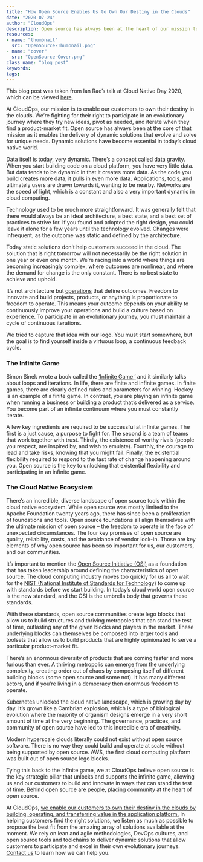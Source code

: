 ```yaml
---
title: "How Open Source Enables Us to Own Our Destiny in the Clouds"
date: "2020-07-24"
author: "CloudOps"
description: Open source has always been at the heart of our mission to help customers own their destinies in the clouds.
resources:
- name: "thumbnail"
  src: "OpenSource-Thumbnail.png"
- name: "cover"
  src: "OpenSource-Cover.png"
class_name: "blog post"
keywords:
tags:
---
```


This blog post was taken from Ian Rae’s talk at Cloud Native Day 2020, which can be viewed <a href="https://www.youtube.com/watch?v=X2WOkt6N8eE&list=PLCfLScXpEyAQ0k9pNr8SlGK42CSd-buYv&index=14" target="_blank">here</a>.

At CloudOps, our mission is to enable our customers to own their destiny in the clouds. We’re fighting for their right to participate in an evolutionary journey where they try new ideas, pivot as needed, and iterate when they find a product-market fit. Open source has always been at the core of that mission as it enables the delivery of dynamic solutions that evolve and solve for unique needs. Dynamic solutions have become essential in today’s cloud native world.

Data itself is today, very dynamic. There’s a concept called data gravity. When you start building code on a cloud platform, you have very little data. But data tends to be dynamic in that it creates more data. As the code you build creates more data, it pulls in even more data. Applications, tools, and ultimately users are drawn towards it, wanting to be nearby. Networks are the speed of light, which is a constant and also a very important dynamic in cloud computing.

Technology used to be much more straightforward. It was generally felt that there would always be an ideal architecture, a best state, and a best set of practices to strive for. If you found and adopted the right design, you could leave it alone for a few years until the technology evolved. Changes were infrequent, as the outcome was static and defined by the architecture.

Today static solutions don’t help customers succeed in the cloud. The solution that is right tomorrow will not necessarily be the right solution in one year or even one month. We’re racing into a world where things are becoming increasingly complex, where outcomes are nonlinear, and where the demand for change is the only constant. There is no best state to achieve and uphold. 

It’s not architecture but <a href="/cloudops-manifesto/" target="_blank">operations</a> that define outcomes. Freedom to innovate and build projects, products, or anything is proportionate to freedom to operate. This means your outcome depends on your ability to continuously improve your operations and build a culture based on experience. To participate in an evolutionary journey, you must maintain a cycle of continuous iterations.

We tried to capture that idea with our logo. You must start somewhere, but the goal is to find yourself inside a virtuous loop, a continuous feedback cycle. 

<h3>The Infinite Game</h3>

Simon Sinek wrote a book called the <a href="https://youexec.com/book-summaries/the-infinite-game" target="_blank">‘Infinite Game,’</a> and it similarly talks about loops and iterations. In life, there are finite and infinite games. In finite games, there are clearly defined rules and parameters for winning. Hockey is an example of a finite game. In contrast, you are playing an infinite game when running a business or building a product that’s delivered as a service. You become part of an infinite continuum where you must constantly iterate.

A few key ingredients are required to be successful at infinite games. The first is a just cause, a purpose to fight for. The second is a team of teams that work together with trust. Thirdly, the existence of worthy rivals (people you respect, are inspired by, and wish to emulate). Fourthly, the courage to lead and take risks, knowing that you might fail. Finally, the existential flexibility required to respond to the fast rate of change happening around you. Open source is the key to unlocking that existential flexibility and participating in an infinite game.

<h3>The Cloud Native Ecosystem</h3>

There’s an incredible, diverse landscape of open source tools within the cloud native ecosystem. While open source was mostly limited to the Apache Foundation twenty years ago, there has since been a proliferation of foundations and tools. Open source foundations all align themselves with the ultimate mission of open source – the freedom to operate in the face of unexpected circumstances. The four key promises of open source are quality, reliability, costs, and the avoidance of vendor lock-in. Those are key elements of why open source has been so important for us, our customers, and our communities.

It’s important to mention the <a href="https://opensource.org/" target="_blank"> Open Source Initiative (OSI)</a> as a foundation that has taken leadership around defining the characteristics of open source. The cloud computing industry moves too quickly for us all to wait for the <a href="https://www.nist.gov/" target="_blank">NIST (National Institute of Standards for Technology)</a> to come up with standards before we start building. In today’s cloud world open source is the new standard, and the OSI is the umbrella body that governs these standards. 

With these standards, open source communities create lego blocks that allow us to build structures and thriving metropoles that can stand the test of time, outlasting any of the given blocks and players in the market. These underlying blocks can themselves be composed into larger tools and toolsets that allow us to build products that are highly opinionated to serve a particular product-market fit.

There’s an enormous diversity of products that are coming faster and more furious than ever. A thriving metropolis can emerge from the underlying complexity, creating order out of chaos by composing itself of different building blocks (some open source and some not). It has many different actors, and if you’re living in a democracy then enormous freedom to operate.

Kubernetes unlocked the cloud native landscape, which is growing day by day. It’s grown like a Cambrian explosion, which is a type of biological evolution where the majority of organism designs emerge in a very short amount of time at the very beginning. The governance, practices, and community of open source have led to this incredible era of creativity.

Modern hyperscale clouds literally could not exist without open source software. There is no way they could build and operate at scale without being supported by open source. AWS, the first cloud computing platform was built out of open source lego blocks. 

Tying this back to the infinite game, we at CloudOps believe open source is the key strategic pillar that unlocks and supports the infinite game, allowing us and our customers to build and innovate in ways that can stand the test of time. Behind open source are people, placing community at the heart of open source.

At CloudOps, <a href="/the-cloudops-delivery-model-accelerated-value-delivery-through-code-and-collaboration/" target="_blank">we enable our customers to own their destiny in the clouds by building, operating, and transferring value in the application platform.</a> In helping customers find the right solutions, we listen as much as possible to propose the best fit from the amazing array of solutions available at the moment. We rely on lean and agile methodologies, DevOps cultures, and open source tools and toolchains to deliver dynamic solutions that allow customers to participate and excel in their own evolutionary journeys. <a href="/contact-us/" target="_blank">Contact us</a> to learn how we can help you.
